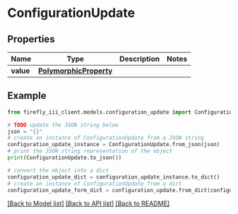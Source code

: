 # ConfigurationUpdate


## Properties

Name | Type | Description | Notes
------------ | ------------- | ------------- | -------------
**value** | [**PolymorphicProperty**](PolymorphicProperty.md) |  | 

## Example

```python
from firefly_iii_client.models.configuration_update import ConfigurationUpdate

# TODO update the JSON string below
json = "{}"
# create an instance of ConfigurationUpdate from a JSON string
configuration_update_instance = ConfigurationUpdate.from_json(json)
# print the JSON string representation of the object
print(ConfigurationUpdate.to_json())

# convert the object into a dict
configuration_update_dict = configuration_update_instance.to_dict()
# create an instance of ConfigurationUpdate from a dict
configuration_update_form_dict = configuration_update.from_dict(configuration_update_dict)
```
[[Back to Model list]](../README.md#documentation-for-models) [[Back to API list]](../README.md#documentation-for-api-endpoints) [[Back to README]](../README.md)


